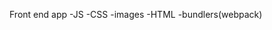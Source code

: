 [//]: # (TODO: Add comments on what files and directories are included in the client directory)
Front end app
-JS
-CSS
-images
-HTML
-bundlers(webpack)
